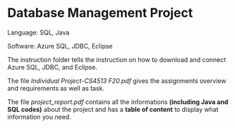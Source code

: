 # Database  Management Project
Language: SQL, Java

Software: Azure SQL, JDBC, Eclipse 

The instruction folder tells the instruction on how to download and connect Azure SQL, JDBC, and Eclipse.

The file _Individual Project-CS4513 F20.pdf_ gives the assignments overview and requirements as well as task.

The file _project_report.pdf_ contains all the informations **(including Java and SQL codes)** about the project and has a **table of content** to display what information you need.
